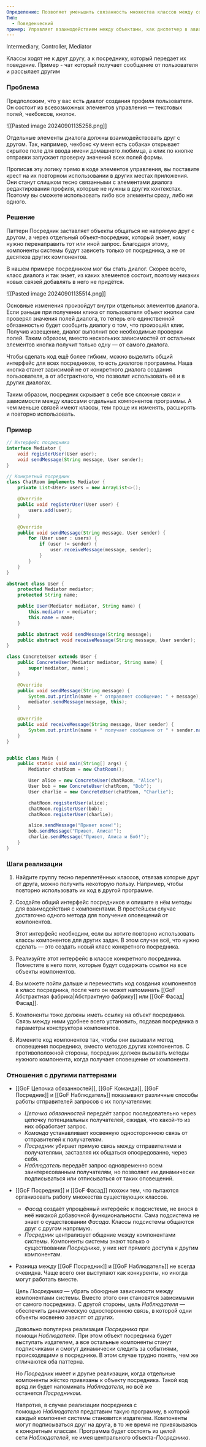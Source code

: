 ```yaml
---
Определение: Позволяет уменьшить связанность множества классов между собой, благодаря перемещению этих связей в один класс-посредник.
Тип:
  - Поведенческий
пример: Управляет взаимодействием между объектами, как диспетчер в авиадиспетчерской.
---
```

Intermediary, Controller, Mediator

Классы ходят не к друг другу, а к посреднику, который передает их поведение. Пример - чат который получает сообщение от пользователя и рассылает другим
### Проблема

Предположим, что у вас есть диалог создания профиля пользователя. Он состоит из всевозможных элементов управления — текстовых полей, чекбоксов, кнопок.

![[Pasted image 20240901135258.png]]

Отдельные элементы диалога должны взаимодействовать друг с другом. Так, например, чекбокс «у меня есть собака» открывает скрытое поле для ввода имени домашнего любимца, а клик по кнопке отправки запускает проверку значений всех полей формы.

Прописав эту логику прямо в коде элементов управления, вы поставите крест на их повторном использовании в других местах приложения. Они станут слишком тесно связанными с элементами диалога редактирования профиля, которые не нужны в других контекстах. Поэтому вы сможете использовать либо все элементы сразу, либо ни одного.

### Решение 

Паттерн Посредник заставляет объекты общаться не напрямую друг с другом, а через отдельный объект-посредник, который знает, кому нужно перенаправить тот или иной запрос. Благодаря этому, компоненты системы будут зависеть только от посредника, а не от десятков других компонентов.

В нашем примере посредником мог бы стать диалог. Скорее всего, класс диалога и так знает, из каких элементов состоит, поэтому никаких новых связей добавлять в него не придётся.

![[Pasted image 20240901135514.png]]

Основные изменения произойдут внутри отдельных элементов диалога. Если раньше при получении клика от пользователя объект кнопки сам проверял значения полей диалога, то теперь его единственной обязанностью будет сообщить диалогу о том, что произошёл клик. Получив извещение, диалог выполнит все необходимые проверки полей. Таким образом, вместо нескольких зависимостей от остальных элементов кнопка получит только одну — от самого диалога.

Чтобы сделать код ещё более гибким, можно выделить общий интерфейс для всех посредников, то есть диалогов программы. Наша кнопка станет зависимой не от конкретного диалога создания пользователя, а от абстрактного, что позволит использовать её и в других диалогах.

Таким образом, посредник скрывает в себе все сложные связи и зависимости между классами отдельных компонентов программы. А чем меньше связей имеют классы, тем проще их изменять, расширять и повторно использовать.

### Пример

```java
// Интерфейс посредника
interface Mediator {
    void registerUser(User user);
    void sendMessage(String message, User sender);
}

// Конкретный посредник
class ChatRoom implements Mediator {
    private List<User> users = new ArrayList<>();

    @Override
    public void registerUser(User user) {
        users.add(user);
    }

    @Override
    public void sendMessage(String message, User sender) {
        for (User user : users) {
            if (user != sender) {
                user.receiveMessage(message, sender);
            }
        }
    }
}

abstract class User {
    protected Mediator mediator;
    protected String name;

    public User(Mediator mediator, String name) {
        this.mediator = mediator;
        this.name = name;
    }

    public abstract void sendMessage(String message);
    public abstract void receiveMessage(String message, User sender);
}

class ConcreteUser extends User {
    public ConcreteUser(Mediator mediator, String name) {
        super(mediator, name);
    }

    @Override
    public void sendMessage(String message) {
        System.out.println(name + " отправляет сообщение: " + message);
        mediator.sendMessage(message, this);
    }

    @Override
    public void receiveMessage(String message, User sender) {
        System.out.println(name + " получает сообщение от " + sender.name + ": " + message);
    }
}


public class Main {
    public static void main(String[] args) {
        Mediator chatRoom = new ChatRoom();

        User alice = new ConcreteUser(chatRoom, "Alice");
        User bob = new ConcreteUser(chatRoom, "Bob");
        User charlie = new ConcreteUser(chatRoom, "Charlie");

        chatRoom.registerUser(alice);
        chatRoom.registerUser(bob);
        chatRoom.registerUser(charlie);

        alice.sendMessage("Привет всем!");
        bob.sendMessage("Привет, Алиса!");
        charlie.sendMessage("Привет, Алиса и Боб!");
    }
}

```

### Шаги реализации

1. Найдите группу тесно переплетённых классов, отвязав которые друг от друга, можно получить некоторую пользу. Например, чтобы повторно использовать их код в другой программе.
    
2. Создайте общий интерфейс посредников и опишите в нём методы для взаимодействия с компонентами. В простейшем случае достаточно одного метода для получения оповещений от компонентов.
    
    Этот интерфейс необходим, если вы хотите повторно использовать классы компонентов для других задач. В этом случае всё, что нужно сделать — это создать новый класс конкретного посредника.
    
3. Реализуйте этот интерфейс в классе конкретного посредника. Поместите в него поля, которые будут содержать ссылки на все объекты компонентов.
    
4. Вы можете пойти дальше и переместить код создания компонентов в класс посредника, после чего он может напоминать [[GoF Абстрактная фабрика|Абстрактную фабрику]] или [[GoF Фасад|Фасад]].
    
5. Компоненты тоже должны иметь ссылку на объект посредника. Связь между ними удобнее всего установить, подавая посредника в параметры конструктора компонентов.
    
6. Измените код компонентов так, чтобы они вызывали метод оповещения посредника, вместо методов других компонентов. С противоположной стороны, посредник должен вызывать методы нужного компонента, когда получает оповещение от компонента.

### Отношения с другими паттернами

- [[GoF Цепочка обязанностей]], [[GoF Команда]], [[GoF Посредник]] и [[GoF Наблюдатель]] показывают различные способы работы отправителей запросов с их получателями:
    
    - _Цепочка обязанностей_ передаёт запрос последовательно через цепочку потенциальных получателей, ожидая, что какой-то из них обработает запрос.
    - _Команда_ устанавливает косвенную одностороннюю связь от отправителей к получателям.
    - _Посредник_ убирает прямую связь между отправителями и получателями, заставляя их общаться опосредованно, через себя.
    - _Наблюдатель_ передаёт запрос одновременно всем заинтересованным получателям, но позволяет им динамически подписываться или отписываться от таких оповещений.
- [[GoF Посредник]] и [[GoF Фасад]] похожи тем, что пытаются организовать работу множества существующих классов.
    
    - _Фасад_ создаёт упрощённый интерфейс к подсистеме, не внося в неё никакой добавочной функциональности. Сама подсистема не знает о существовании _Фасада_. Классы подсистемы общаются друг с другом напрямую.
    - _Посредник_ централизует общение между компонентами системы. Компоненты системы знают только о существовании _Посредника_, у них нет прямого доступа к другим компонентам.
- Разница между [[GoF Посредник]] и [[GoF Наблюдатель]] не всегда очевидна. Чаще всего они выступают как конкуренты, но иногда могут работать вместе.
    
    Цель _Посредника_ — убрать обоюдные зависимости между компонентами системы. Вместо этого они становятся зависимыми от самого посредника. С другой стороны, цель _Наблюдателя_ — обеспечить динамическую одностороннюю связь, в которой одни объекты косвенно зависят от других.
    
    Довольно популярна реализация _Посредника_ при помощи _Наблюдателя_. При этом объект посредника будет выступать издателем, а все остальные компоненты станут подписчиками и смогут динамически следить за событиями, происходящими в посреднике. В этом случае трудно понять, чем же отличаются оба паттерна.
    
    Но _Посредник_ имеет и другие реализации, когда отдельные компоненты жёстко привязаны к объекту посредника. Такой код вряд ли будет напоминать _Наблюдателя_, но всё же останется _Посредником_.
    
    Напротив, в случае реализации посредника с помощью _Наблюдателя_ представим такую программу, в которой каждый компонент системы становится издателем. Компоненты могут подписываться друг на друга, в то же время не привязываясь к конкретным классам. Программа будет состоять из целой сети _Наблюдателей_, не имея центрального объекта-_Посредника_.